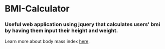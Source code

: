 ﻿# BMI-Calculator
 
 ### Useful web application using jquery that calculates users' bmi by having them input their height and weight. 
 
 Learn more about body mass index [here](https://www.cdc.gov/healthyweight/assessing/bmi/index.html).
                          

